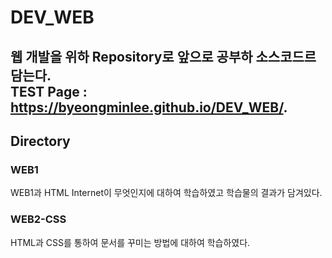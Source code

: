 # DEV_WEB  
웹 개발을 위하 Repository로 앞으로 공부하 소스코드르 담는다.    
TEST Page : https://byeongminlee.github.io/DEV_WEB/.
---  

## Directory  

### WEB1  
WEB1과 HTML Internet이 무엇인지에 대하여 학습하였고 학습물의 결과가 담겨있다.  
  
### WEB2-CSS
HTML과 CSS를 통하여 문서를 꾸미는 방법에 대하여 학습하였다.
